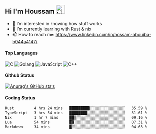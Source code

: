 ## Hi I'm Houssam <img src="https://user-images.githubusercontent.com/1303154/88677602-1635ba80-d120-11ea-84d8-d263ba5fc3c0.gif" width="28px" alt="hi">

- 👀 I’m interested in knowing how stuff works
- 🔭 I’m currently learning with Rust & nix
- 📫 How to reach me: https://www.linkedin.com/in/hossam-abouiba-b044a4147/

#### Top Languages

![C](https://img.shields.io/badge/c-%2300599C.svg?style=for-the-badge&logo=c&logoColor=white)
![Golang](https://img.shields.io/badge/go-blue?style=for-the-badge&logo=Goland)
![JavaScript](https://img.shields.io/badge/javascript-%23323330.svg?style=for-the-badge&logo=javascript&logoColor=%23F7DF1E)
![C++](https://img.shields.io/badge/C%2B%2B-blue?style=for-the-badge&logo=C%2B%2B)


#### Github Status
[![Anurag's GitHub stats](https://github-readme-stats.vercel.app/api?username=0xhoussam&theme=tokyonight)](https://github.com/anuraghazra/github-readme-stats)

#### Coding Status
<!--START_SECTION:waka-->

```txt
Rust         4 hrs 24 mins   █████████░░░░░░░░░░░░░░░░   35.59 %
TypeScript   3 hrs 54 mins   ████████░░░░░░░░░░░░░░░░░   31.61 %
Nix          1 hr 7 mins     ██▒░░░░░░░░░░░░░░░░░░░░░░   09.16 %
Lua          54 mins         █▓░░░░░░░░░░░░░░░░░░░░░░░   07.31 %
Markdown     34 mins         █░░░░░░░░░░░░░░░░░░░░░░░░   04.63 %
```

<!--END_SECTION:waka-->
